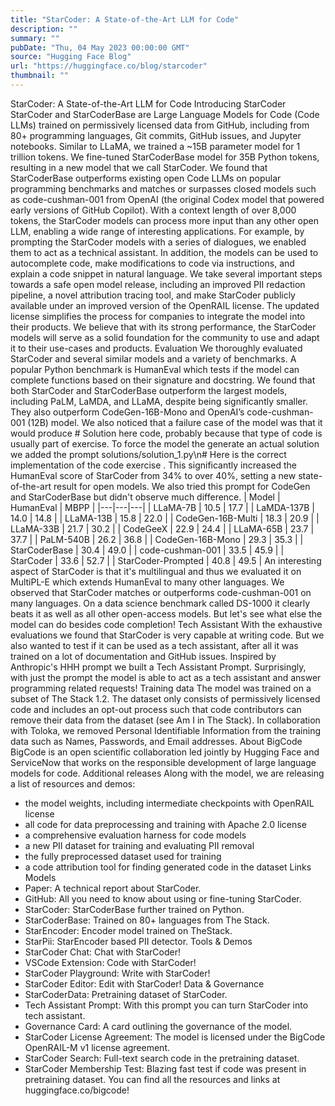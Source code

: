```yaml
---
title: "StarCoder: A State-of-the-Art LLM for Code"
description: ""
summary: ""
pubDate: "Thu, 04 May 2023 00:00:00 GMT"
source: "Hugging Face Blog"
url: "https://huggingface.co/blog/starcoder"
thumbnail: ""
---
```


StarCoder: A State-of-the-Art LLM for Code
Introducing StarCoder
StarCoder and StarCoderBase are Large Language Models for Code (Code LLMs) trained on permissively licensed data from GitHub, including from 80+ programming languages, Git commits, GitHub issues, and Jupyter notebooks. Similar to LLaMA, we trained a ~15B parameter model for 1 trillion tokens. We fine-tuned StarCoderBase model for 35B Python tokens, resulting in a new model that we call StarCoder.
We found that StarCoderBase outperforms existing open Code LLMs on popular programming benchmarks and matches or surpasses closed models such as code-cushman-001
from OpenAI (the original Codex model that powered early versions of GitHub Copilot). With a context length of over 8,000 tokens, the StarCoder models can process more input than any other open LLM, enabling a wide range of interesting applications. For example, by prompting the StarCoder models with a series of dialogues, we enabled them to act as a technical assistant. In addition, the models can be used to autocomplete code, make modifications to code via instructions, and explain a code snippet in natural language.
We take several important steps towards a safe open model release, including an improved PII redaction pipeline, a novel attribution tracing tool, and make StarCoder publicly available
under an improved version of the OpenRAIL license. The updated license simplifies the process for companies to integrate the model into their products. We believe that with its strong performance, the StarCoder models will serve as a solid foundation for the community to use and adapt it to their use-cases and products.
Evaluation
We thoroughly evaluated StarCoder and several similar models and a variety of benchmarks. A popular Python benchmark is HumanEval which tests if the model can complete functions based on their signature and docstring. We found that both StarCoder and StarCoderBase outperform the largest models, including PaLM, LaMDA, and LLaMA, despite being significantly smaller. They also outperform CodeGen-16B-Mono and OpenAI’s code-cushman-001 (12B) model. We also noticed that a failure case of the model was that it would produce # Solution here
code, probably because that type of code is usually part of exercise. To force the model the generate an actual solution we added the prompt <filename>solutions/solution_1.py\n# Here is the correct implementation of the code exercise
. This significantly increased the HumanEval score of StarCoder from 34% to over 40%, setting a new state-of-the-art result for open models. We also tried this prompt for CodeGen and StarCoderBase but didn't observe much difference.
| Model | HumanEval | MBPP |
|---|---|---|
| LLaMA-7B | 10.5 | 17.7 |
| LaMDA-137B | 14.0 | 14.8 |
| LLaMA-13B | 15.8 | 22.0 |
| CodeGen-16B-Multi | 18.3 | 20.9 |
| LLaMA-33B | 21.7 | 30.2 |
| CodeGeeX | 22.9 | 24.4 |
| LLaMA-65B | 23.7 | 37.7 |
| PaLM-540B | 26.2 | 36.8 |
| CodeGen-16B-Mono | 29.3 | 35.3 |
| StarCoderBase | 30.4 | 49.0 |
| code-cushman-001 | 33.5 | 45.9 |
| StarCoder | 33.6 | 52.7 |
| StarCoder-Prompted | 40.8 | 49.5 |
An interesting aspect of StarCoder is that it's multilingual and thus we evaluated it on MultiPL-E which extends HumanEval to many other languages. We observed that StarCoder matches or outperforms code-cushman-001
on many languages. On a data science benchmark called DS-1000 it clearly beats it as well as all other open-access models. But let's see what else the model can do besides code completion!
Tech Assistant
With the exhaustive evaluations we found that StarCoder is very capable at writing code. But we also wanted to test if it can be used as a tech assistant, after all it was trained on a lot of documentation and GitHub issues. Inspired by Anthropic's HHH prompt we built a Tech Assistant Prompt. Surprisingly, with just the prompt the model is able to act as a tech assistant and answer programming related requests!
Training data
The model was trained on a subset of The Stack 1.2. The dataset only consists of permissively licensed code and includes an opt-out process such that code contributors can remove their data from the dataset (see Am I in The Stack). In collaboration with Toloka, we removed Personal Identifiable Information from the training data such as Names, Passwords, and Email addresses.
About BigCode
BigCode is an open scientific collaboration led jointly by Hugging Face and ServiceNow that works on the responsible development of large language models for code.
Additional releases
Along with the model, we are releasing a list of resources and demos:
- the model weights, including intermediate checkpoints with OpenRAIL license
- all code for data preprocessing and training with Apache 2.0 license
- a comprehensive evaluation harness for code models
- a new PII dataset for training and evaluating PII removal
- the fully preprocessed dataset used for training
- a code attribution tool for finding generated code in the dataset
Links
Models
- Paper: A technical report about StarCoder.
- GitHub: All you need to know about using or fine-tuning StarCoder.
- StarCoder: StarCoderBase further trained on Python.
- StarCoderBase: Trained on 80+ languages from The Stack.
- StarEncoder: Encoder model trained on TheStack.
- StarPii: StarEncoder based PII detector.
Tools & Demos
- StarCoder Chat: Chat with StarCoder!
- VSCode Extension: Code with StarCoder!
- StarCoder Playground: Write with StarCoder!
- StarCoder Editor: Edit with StarCoder!
Data & Governance
- StarCoderData: Pretraining dataset of StarCoder.
- Tech Assistant Prompt: With this prompt you can turn StarCoder into tech assistant.
- Governance Card: A card outlining the governance of the model.
- StarCoder License Agreement: The model is licensed under the BigCode OpenRAIL-M v1 license agreement.
- StarCoder Search: Full-text search code in the pretraining dataset.
- StarCoder Membership Test: Blazing fast test if code was present in pretraining dataset.
You can find all the resources and links at huggingface.co/bigcode!